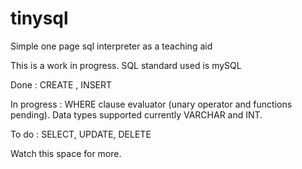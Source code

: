 # tinysql
Simple one page sql interpreter as a teaching aid

This is a work in progress. SQL standard used is mySQL

Done : CREATE , INSERT

In progress : WHERE clause evaluator (unary operator and functions pending). Data types supported currently VARCHAR and INT.

To do : SELECT, UPDATE, DELETE


Watch this space for more.

